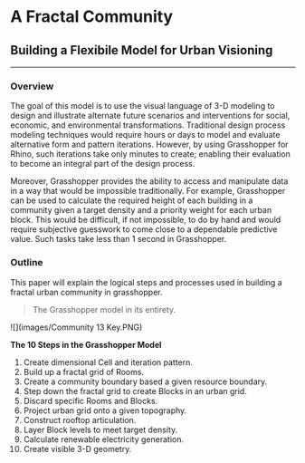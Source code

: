 # A Fractal Community
## Building a Flexibile Model for Urban Visioning 
---

### Overview

The goal of this model is to use the visual language of 3-D modeling to design and illustrate alternate future scenarios and interventions for social, economic, and environmental transformations. Traditional design process modeling techniques would require hours or days to model and evaluate alternative form and pattern iterations. However, by using Grasshopper for Rhino, such iterations take only minutes to create; enabling their evaluation to become an integral part of the design process. 

Moreover, Grasshopper provides the ability to access and manipulate data in a way that would be impossible traditionally. For example, Grasshopper can be used to calculate the required height of each building in a community given a target density and a priority weight for each urban block. This would be difficult, if not impossible, to do by hand and would require subjective guesswork to come close to a dependable predictive value. Such tasks take less than 1 second in Grasshopper.

### Outline

This paper will explain the logical steps and processes used in building a fractal urban community in grasshopper. 

>The Grasshopper model in its entirety.

![](images/Community 13 Key.PNG)

**The 10 Steps in the Grasshopper Model**
1. Create dimensional Cell and iteration pattern.
2. Build up a fractal grid of Rooms.
3. Create a community boundary based a given resource boundary.
4. Step down the fractal grid to create Blocks in an urban grid.
5. Discard specific Rooms and Blocks.
6. Project urban grid onto a given topography.
7. Construct rooftop articulation.
8. Layer Block levels to meet target density.
9. Calculate renewable electricity generation.
10. Create visible 3-D geometry.

